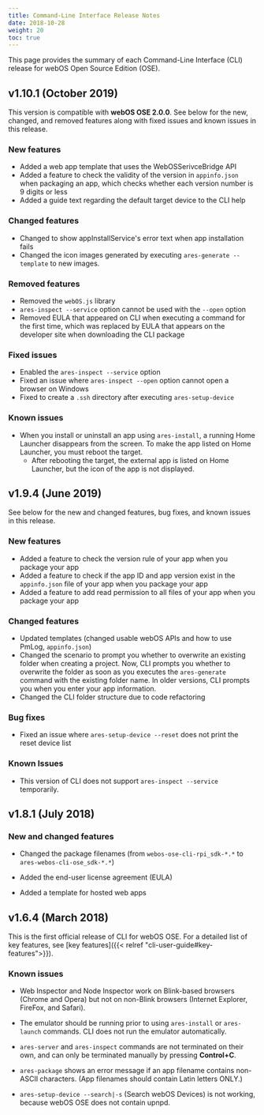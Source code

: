 ```yaml
---
title: Command-Line Interface Release Notes
date: 2018-10-28
weight: 20
toc: true
---
```


This page provides the summary of each Command-Line Interface (CLI) release for webOS Open Source Edition (OSE).

## v1.10.1 (October 2019)

This version is compatible with **webOS OSE 2.0.0**. See below for the new, changed, and removed features along with fixed issues and known issues in this release.

### New features

* Added a web app template that uses the WebOSSerivceBridge API
* Added a feature to check the validity of the version in `appinfo.json` when packaging an app, which checks whether each version number is 9 digits or less
* Added a guide text regarding the default target device to the CLI help

### Changed features

* Changed to show appInstallService's error text when app installation fails
* Changed the icon images generated by executing `ares-generate --template` to new images.

### Removed features

* Removed the `webOS.js` library
* `ares-inspect --service` option cannot be used with the `--open` option
* Removed EULA that appeared on CLI when executing a command for the first time, which was replaced by EULA that appears on the developer site when downloading the CLI package

### Fixed issues

* Enabled the `ares-inspect --service` option
* Fixed an issue where `ares-inspect --open` option cannot open a browser on Windows
* Fixed to create a `.ssh` directory after executing `ares-setup-device`

### Known issues

* When you install or uninstall an app using `ares-install`, a running Home Launcher disappears from the screen. To make the app listed on Home Launcher, you must reboot the target.
    - After rebooting the target, the external app is listed on Home Launcher, but the icon of the app is not displayed.

## v1.9.4 (June 2019)

See below for the new and changed features, bug fixes, and known issues in this release.

### New features

* Added a feature to check the version rule of your app when you package your app
* Added a feature to check if the app ID and app version exist in the `appinfo.json` file of your app when you package your app
* Added a feature to add read permission to all files of your app when you package your app

### Changed features

* Updated templates (changed usable webOS APIs and how to use PmLog, `appinfo.json`)
* Changed the scenario to prompt you whether to overwrite an existing folder when creating a project. Now, CLI prompts you whether to overwrite the folder as soon as you executes the `ares-generate` command with the existing folder name. In older versions, CLI prompts you when you enter your app information.
* Changed the CLI folder structure due to code refactoring

### Bug fixes

* Fixed an issue where `ares-setup-device --reset` does not print the reset device list

### Known Issues

* This version of CLI does not support `ares-inspect --service` temporarily.

## v1.8.1 (July 2018)

### New and changed features

* Changed the package filenames (from `webos-ose-cli-rpi_sdk-*.*` to `ares-webos-cli-ose_sdk-*.*`)

* Added the end-user license agreement (EULA)

* Added a template for hosted web apps

## v1.6.4 (March 2018)

This is the first official release of CLI for webOS OSE. For a detailed list of key features, see [key features]({{< relref "cli-user-guide#key-features">}}).

### Known issues

* Web Inspector and Node Inspector work on Blink-based browsers (Chrome and Opera) but not on non-Blink browsers (Internet Explorer, FireFox, and Safari).

* The emulator should be running prior to using `ares-install` or `ares-launch` commands. CLI does not run the emulator automatically.

* `ares-server` and `ares-inspect` commands are not terminated on their own, and can only be terminated manually by pressing **Control+C**.

* `ares-package` shows an error message if an app filename contains non-ASCII characters. (App filenames should contain Latin letters ONLY.)

* `ares-setup-device --search|-s` (Search webOS Devices) is not working, because webOS OSE does not contain upnpd.
